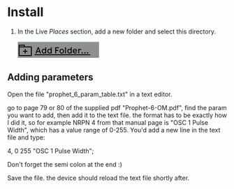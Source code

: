 # Install
1. In the Live *Places* section, add a new folder and select this directory.

	![](./add_folder.png)


## Adding parameters
Open the file "prophet\_6\_param_table.txt" in a text editor.



go to page 79 or 80 of the supplied pdf "Prophet-6-OM.pdf", find the param you want to add, then add it to the text file. the format has to be exactly how I did it, so for example NRPN 4 from that manual page is "OSC 1 Pulse Width", which has a value range of 0-255. You'd add a new line in the text file and type:

4, 0 255 "OSC 1 Pulse Width";

Don't forget the semi colon at the end :)

Save the file. the device should reload the text file shortly after.

